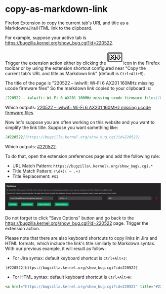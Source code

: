 # copy-as-markdown-link

Firefox Extension to copy the current tab's URL and title as a Markdown/Jira/HTML link to the clipboard.

For example, suppose your active tab is <https://bugzilla.kernel.org/show_bug.cgi?id=220522>.

Trigger the extension action either by clicking the ![extension](icons/icon48.png) icon in the Firefox toolbar or by using the extension shortcut configured near "Copy the current tab's URL and title as Markdown link" (default is `Ctrl+Alt+M`).

The title of the page is "220522 – iwlwifi: Wi-Fi 6 AX201 160MHz missing ucode firmware files"
So the markdown link copied to your clipboard is:

```markdown
[220522 – iwlwifi: Wi-Fi 6 AX201 160MHz missing ucode firmware files](https://bugzilla.kernel.org/show_bug.cgi?id=220522)
```

Which outputs: [220522 – iwlwifi: Wi-Fi 6 AX201 160MHz missing ucode firmware files](https://bugzilla.kernel.org/show_bug.cgi?id=220522).

Now let's suppose you are often working on this website and you want to simplify the link title. Suppose you want something like:

```markdown
[#220522](https://bugzilla.kernel.org/show_bug.cgi?id=220522)
```

Which outputs: [#220522](https://bugzilla.kernel.org/show_bug.cgi?id=220522).

To do that, open the extension preferences page and add the following rule:

- URL Match Pattern: `https://bugzilla\.kernel\.org/show_bug\.cgi.*`
- Title Match Pattern: `(\d+)( – .+)`
- Title Replacement: `#$1`

![Options page](options.png)

Do not forget to click "Save Options" button and go back to the <https://bugzilla.kernel.org/show_bug.cgi?id=220522> page.
Trigger the extension action.

Please note that there are also keyboard shortcuts to copy links in Jira and HTML formats, which include the link's title similarly to Markdown syntax. With our previous example, it will result as follow:

- For Jira syntax: default keyboard shortcut is `Ctrl+Alt+J`:

```none
[#220522|https://bugzilla.kernel.org/show_bug.cgi?id=220522]
```

- For HTML syntax: default keyboard shortcut is `Ctrl+Alt+H`:

```html
<a href="https://bugzilla.kernel.org/show_bug.cgi?id=220522" title="#220522" target="_new">#220522</a>
```
